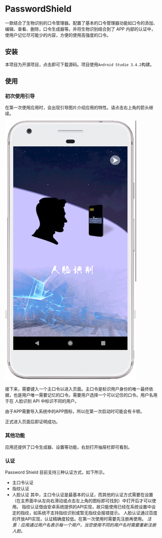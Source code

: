 # PasswordShield

一款结合了生物识别的口令管理器。配置了基本的口令管理器功能如口令的添加、编辑、查看、删除，口令生成器等。并将生物识别结合到了 APP 内部的认证中，使用户记忆尽可能少的内容，方便的使用高强度的口令。

## 安装

本项目为开源项目，点击即可下载源码。项目使用`Android Studio 3.4.2`构建。

## 使用

### 初次使用引导

在第一次使用应用时，会出现引导图片介绍应用的特性。请点击右上角的箭头继续。

![引导画面](img/intro_img1.png "引导画面")

接下来，需要键入一个主口令以进入页面。主口令是标识用户身份的唯一最终依据，也是用户唯一需要记忆的口令。需要用户选择一个可以记住的口令。用户名用于在 人脸识别 API 中标识不同的用户。

由于APP需要导入系统中的APP图标，所以在第一次启动时可能会有卡顿。

正式进入页面后即证明成功。

### 其他功能

应用还提供了口令生成器、设置等功能，右划打开抽屉栏即可看到。


### 认证

Password Shield 目前支持三种认证方式，如下所示。
* 主口令认证
* 指纹认证
* 人脸认证
其中，主口令认证是最基本的认证，而其他的认证方式需要在设置（在主界面中从左向右滑动或点击左上角的图标即可找到）中打开后才可以使用。
指纹认证借由安卓系统提供的API实现，故只能使用已经在系统设置中设定的指纹，如系统不支持指纹识别或暂无指纹会报错提示。
人脸认证通过百度的开放API实现，认证精确度较低。在第一次使用时需要先注册再使用。
*注意：应用通过用户名表示每一个用户，当您使用不同的用户名时需要重新注册人脸。*

